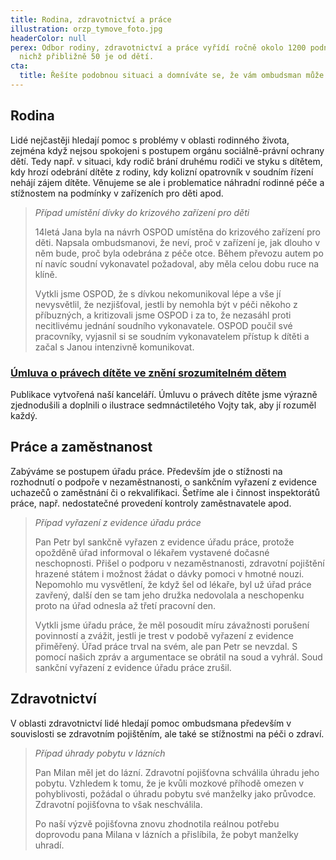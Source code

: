 ```yaml
---
title: Rodina, zdravotnictví a práce
illustration: orzp_tymove_foto.jpg
headerColor: null
perex: Odbor rodiny, zdravotnictví a práce vyřídí ročně okolo 1200 podnětů, z
  nichž přibližně 50 je od dětí.
cta:
  title: Řešíte podobnou situaci a domníváte se, že vám ombudsman může pomoct?
---
```

## Rodina

Lidé nejčastěji hledají pomoc s problémy v oblasti rodinného života, zejména když nejsou spokojeni s postupem orgánu sociálně-právní ochrany dětí. Tedy např. v situaci, kdy rodič brání druhému rodiči ve styku s dítětem, kdy hrozí odebrání dítěte z rodiny, kdy kolizní opatrovník v soudním řízení nehájí zájem dítěte. Věnujeme se ale i problematice náhradní rodinné péče a stížnostem na podmínky v zařízeních pro děti apod.

> *Případ umístění dívky do krizového zařízení pro děti*
>
> 14letá Jana byla na návrh OSPOD umístěna do krizového zařízení pro děti. Napsala ombudsmanovi, že neví, proč v zařízení je, jak dlouho v něm bude, proč byla odebrána z péče otce. Během převozu autem po ní navíc soudní vykonavatel požadoval, aby měla celou dobu ruce na klíně.
>
> Vytkli jsme OSPOD, že s dívkou nekomunikoval lépe a vše jí nevysvětlil, že nezjišťoval, jestli by nemohla být v péči někoho z příbuzných, a kritizovali jsme OSPOD i za to, že nezasáhl proti necitlivému jednání soudního vykonavatele. OSPOD poučil své pracovníky, vyjasnil si se soudním vykonavatelem přístup k dítěti a začal s Janou intenzivně komunikovat.

### [Úmluva o právech dítěte ve znění srozumitelném dětem](https://deti.ochrance.cz/media/umluva_o_pravech_ditete_web_pdf.pdf)

Publikace vytvořená naší kanceláří. Úmluvu o právech dítěte jsme výrazně zjednodušili a doplnili o ilustrace sedmnáctiletého Vojty tak, aby jí rozuměl každý.

## Práce a zaměstnanost

Zabýváme se postupem úřadu práce. Především jde o stížnosti na rozhodnutí o podpoře v nezaměstnanosti, o sankčním vyřazení z evidence uchazečů o zaměstnání či o rekvalifikaci. Šetříme ale i činnost inspektorátů práce, např. nedostatečné provedení kontroly zaměstnavatele apod.

> *Případ vyřazení z evidence úřadu práce*
>
> Pan Petr byl sankčně vyřazen z evidence úřadu práce, protože opožděně úřad informoval o lékařem vystavené dočasné neschopnosti. Přišel o podporu v nezaměstnanosti, zdravotní pojištění hrazené státem i možnost žádat o dávky pomoci v hmotné nouzi. Nepomohlo mu vysvětlení, že když šel od lékaře, byl už úřad práce zavřený, další den se tam jeho družka nedovolala a neschopenku proto na úřad odnesla až třetí pracovní den.
>
> Vytkli jsme úřadu práce, že měl posoudit míru závažnosti porušení povinností a zvážit, jestli je trest v podobě vyřazení z evidence přiměřený. Úřad práce trval na svém, ale pan Petr se nevzdal. S pomocí našich zpráv a argumentace se obrátil na soud a vyhrál. Soud sankční vyřazení z evidence úřadu práce zrušil.

## Zdravotnictví

V oblasti zdravotnictví lidé hledají pomoc ombudsmana především v souvislosti se zdravotním pojištěním, ale také se stížnostmi na péči o zdraví.

> *Případ úhrady pobytu v lázních*
>
> Pan Milan měl jet do lázní. Zdravotní pojišťovna schválila úhradu jeho pobytu. Vzhledem k tomu, že je kvůli mozkové příhodě omezen v pohyblivosti, požádal o úhradu pobytu své manželky jako průvodce. Zdravotní pojišťovna to však neschválila.
>
> Po naší výzvě pojišťovna znovu zhodnotila reálnou potřebu doprovodu pana Milana v lázních a přislíbila, že pobyt manželky uhradí.